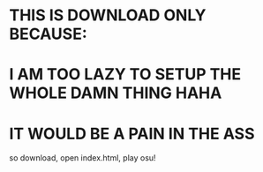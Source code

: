 # THIS IS DOWNLOAD ONLY BECAUSE:

# I AM TOO LAZY TO SETUP THE WHOLE DAMN THING HAHA

# IT WOULD BE A PAIN IN THE ASS

so download, open index.html, play osu!
